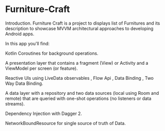 # Furniture-Craft

Introduction.
Furniture Craft is a project to displays list of Furnitures and its description to showcase MVVM architectural approaches to developing Android apps.


In this app you'll find:

Kotlin Coroutines for background operations.

A presentation layer that contains a fragment (View) or Activity and a ViewModel per screen (or feature).

Reactive UIs using LiveData observables , Flow Api , Data Binding , Two Way Data Binding.

A data layer with a repository and two data sources (local using Room and remote) that are queried with one-shot operations (no listeners or data streams).

Dependency Injection with Dagger 2.

NetworkBoundResource for single source of truth of Data.





